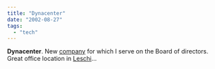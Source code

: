```yaml
---
title: "Dynacenter"
date: "2002-08-27"
tags: 
  - "tech"
---
```


**Dynacenter**. New [company](http://www.dynacenter.com/) for which I serve on the Board of directors. Great office location in [Leschi](http://seattlepi.nwsource.com/neighbors/leschi/)...

